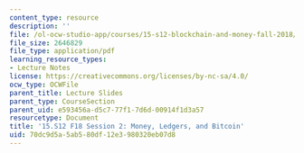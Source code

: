 ```yaml
---
content_type: resource
description: ''
file: /ol-ocw-studio-app/courses/15-s12-blockchain-and-money-fall-2018/70dc9d5a5ab580df12e3980320eb07d8_MIT15_S12F18_ses2.pdf
file_size: 2646829
file_type: application/pdf
learning_resource_types:
- Lecture Notes
license: https://creativecommons.org/licenses/by-nc-sa/4.0/
ocw_type: OCWFile
parent_title: Lecture Slides
parent_type: CourseSection
parent_uid: e593456a-d5c7-77f1-7d6d-00914f1d3a57
resourcetype: Document
title: '15.S12 F18 Session 2: Money, Ledgers, and Bitcoin'
uid: 70dc9d5a-5ab5-80df-12e3-980320eb07d8
---
```

